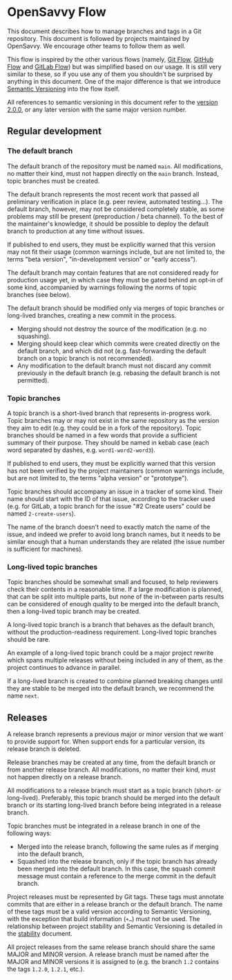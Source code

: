 # OpenSavvy Flow

This document describes how to manage branches and tags in a Git repository.
This document is followed by projects maintained by OpenSavvy.
We encourage other teams to follow them as well.

This flow is inspired by the other various flows (namely, [Git Flow](https://www.atlassian.com/git/tutorials/comparing-workflows/gitflow-workflow), [GitHub Flow](https://docs.github.com/en/get-started/quickstart/github-flow) and [GitLab Flow](https://docs.gitlab.com/ee/topics/gitlab_flow.html)) but was simplified based on our usage.
It is still very similar to these, so if you use any of them you shouldn't be surprised by anything in this document.
One of the major difference is that we introduce [Semantic Versioning](https://semver.org/) into the flow itself.

All references to semantic versioning in this document refer to the [version 2.0.0](https://semver.org/spec/v2.0.0.html), or any later version with the same major version number.

## Regular development

### The default branch

The default branch of the repository must be named `main`.
All modifications, no matter their kind, must not happen directly on the `main` branch.
Instead, topic branches must be created.

The default branch represents the most recent work that passed all preliminary verification in place (e.g. peer review, automated testing…).
The default branch, however, may not be considered completely stable, as some problems may still be present (preproduction / beta channel).
To the best of the maintainer's knowledge, it should be possible to deploy the default branch to production at any time without issues.

If published to end users, they must be explicitly warned that this version may not fit their usage (common warnings include, but are not limited to, the terms "beta version", "in-development version" or "early access").

The default branch may contain features that are not considered ready for production usage yet, in which case they must be gated behind an opt-in of some kind, accompanied by warnings following the norms of topic branches (see below).

The default branch should be modified only via merges of topic branches or long-lived branches, creating a new commit in the process.

- Merging should not destroy the source of the modification (e.g. no squashing).
- Merging should keep clear which commits were created directly on the default branch, and which did not (e.g. fast-forwarding the default branch on a topic branch is not recommended).
- Any modification to the default branch must not discard any commit previously in the default branch (e.g. rebasing the default branch is not permitted).

### Topic branches

A topic branch is a short-lived branch that represents in-progress work.
Topic branches may or may not exist in the same repository as the version they aim to edit (e.g. they could be in a fork of the repository).
Topic branches should be named in a few words that provide a sufficient summary of their purpose.
They should be named in kebab case (each word separated by dashes, e.g. `word1-word2-word3`).

If published to end users, they must be explicitly warned that this version has not been verified by the project maintainers (common warnings include, but are not limited to, the terms "alpha version" or "prototype").

Topic branches should accompany an issue in a tracker of some kind.
Their name should start with the ID of that issue, according to the tracker used (e.g. for GitLab, a topic branch for the issue "#2 Create users" could be named `2-create-users`).

The name of the branch doesn't need to exactly match the name of the issue, and indeed we prefer to avoid long branch names, but it needs to be similar enough that a human understands they are related (the issue number is sufficient for machines).

### Long-lived topic branches

Topic branches should be somewhat small and focused, to help reviewers check their contents in a reasonable time.
If a large modification is planned, that can be split into multiple parts, but none of the in-between parts results can be considered of enough quality to be merged into the default branch, then a long-lived topic branch may be created.

A long-lived topic branch is a branch that behaves as the default branch, without the production-readiness requirement.
Long-lived topic branches should be rare.

An example of a long-lived topic branch could be a major project rewrite which spans multiple releases without being included in any of them, as the project continues to advance in parallel.

If a long-lived branch is created to combine planned breaking changes until they are stable to be merged into the default branch, we recommend the name `next`.

## Releases

A release branch represents a previous major or minor version that we want to provide support for.
When support ends for a particular version, its release branch is deleted.

Release branches may be created at any time, from the default branch or from another release branch.
All modifications, no matter their kind, must not happen directly on a release branch.

All modifications to a release branch must start as a topic branch (short- or long-lived).
Preferably, this topic branch should be merged into the default branch or its starting long-lived branch before being integrated in a release branch.   

Topic branches must be integrated in a release branch in one of the following ways:

- Merged into the release branch, following the same rules as if merging into the default branch,
- Squashed into the release branch, only if the topic branch has already been merged into the default branch.
  In this case, the squash commit message must contain a reference to the merge commit in the default branch.

Project releases must be represented by Git tags.
These tags must annotate commits that are either in a release branch or the default branch.
The name of these tags must be a valid version according to Semantic Versioning, with the exception that build information (`+…`) must not be used.
The relationship between project stability and Semantic Versioning is detailed in the [stability](../../stability.md) document.

All project releases from the same release branch should share the same MAJOR and MINOR version.
A release branch must be named after the MAJOR and MINOR versions it is assigned to (e.g. the branch `1.2` contains the tags `1.2.0`, `1.2.1`, etc.).
